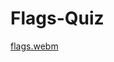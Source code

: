 # Flags-Quiz
[flags.webm](https://github.com/SreeramAditya/Flags-Quiz/assets/76734615/2223c332-d906-4a5f-82bf-914a02579c93)
